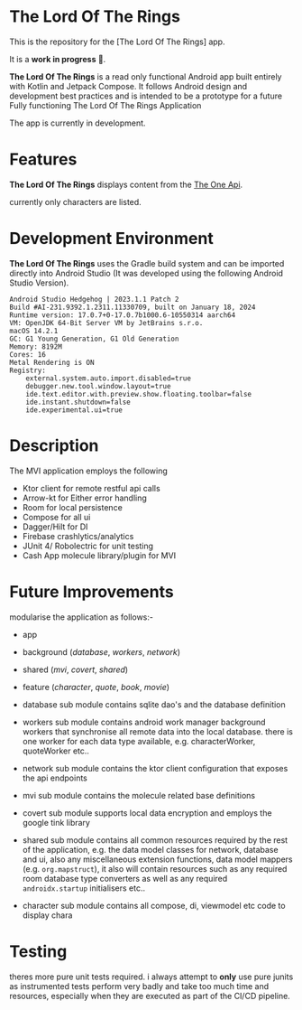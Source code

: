 The Lord Of The Rings
==================

This is the repository for the [The Lord Of The Rings] app.

It is a **work in progress** 🚧.

**The Lord Of The Rings** is a read only functional Android app built entirely with Kotlin and Jetpack Compose. It
follows Android design and development best practices and is intended to be a prototype for a future
Fully functioning The Lord Of The Rings Application

The app is currently in development.

# Features

**The Lord Of The Rings** displays content from the
[The One Api](https://the-one-api.dev/).

currently only characters are listed.

# Development Environment

**The Lord Of The Rings** uses the Gradle build system and can be imported directly into
Android Studio (It was developed using the following Android Studio Version).

```
Android Studio Hedgehog | 2023.1.1 Patch 2
Build #AI-231.9392.1.2311.11330709, built on January 18, 2024
Runtime version: 17.0.7+0-17.0.7b1000.6-10550314 aarch64
VM: OpenJDK 64-Bit Server VM by JetBrains s.r.o.
macOS 14.2.1
GC: G1 Young Generation, G1 Old Generation
Memory: 8192M
Cores: 16
Metal Rendering is ON
Registry:
    external.system.auto.import.disabled=true
    debugger.new.tool.window.layout=true
    ide.text.editor.with.preview.show.floating.toolbar=false
    ide.instant.shutdown=false
    ide.experimental.ui=true

```

# Description

The MVI application employs the following

* Ktor client for remote restful api calls
* Arrow-kt for Either error handling
* Room for local persistence
* Compose for all ui
* Dagger/Hilt for DI
* Firebase crashlytics/analytics
* JUnit 4/ Robolectric for unit testing
* Cash App molecule library/plugin for MVI

# Future Improvements

modularise the application as follows:-

* app
* background (*database*, *workers*, *network*)
* shared (*mvi*, *covert*, *shared*)
* feature (*character*, *quote*, *book*, *movie*)

* database sub module contains sqlite dao's and the database definition
* workers sub module contains android work manager background workers that synchronise
all remote data into the local database. there is one worker for each data type available,
e.g. characterWorker, quoteWorker etc..
* network sub module contains the ktor client configuration that exposes the api endpoints

* mvi sub module contains the molecule related base definitions
* covert sub module supports local data encryption and employs the google tink library
* shared sub module contains all common resources required by the rest of the application, 
e.g. the data model classes for network, database and ui, also any miscellaneous extension functions,
data model mappers (e.g. `org.mapstruct`), it also will contain resources such as any required room
database type converters as well as any required `androidx.startup` initialisers etc..

* character sub module contains all compose, di, viewmodel etc code to display chara


# Testing

theres more pure unit tests required.
i always attempt to **only** use pure junits as instrumented tests perform very badly and
take too much time and resources, especially when they are executed as part of the CI/CD pipeline.

